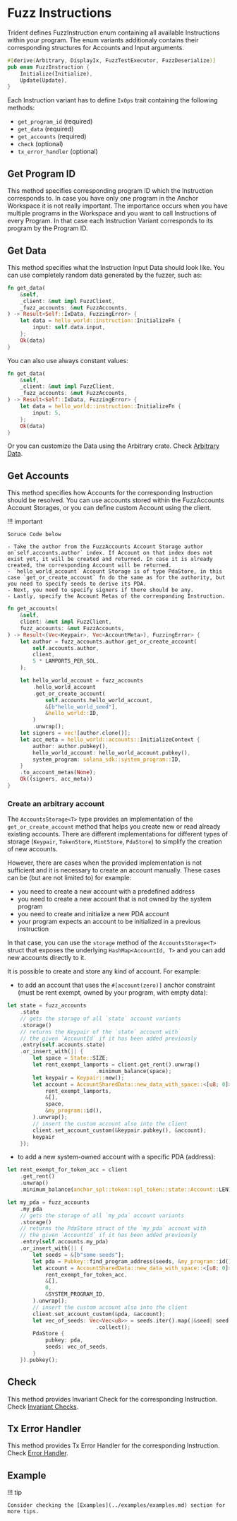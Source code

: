 # Fuzz Instructions

Trident defines FuzzInstruction enum containing all available Instructions within your program. The enum variants additionaly contains their corresponding structures for Accounts and Input arguments.

```rust
#[derive(Arbitrary, DisplayIx, FuzzTestExecutor, FuzzDeserialize)]
pub enum FuzzInstruction {
    Initialize(Initialize),
    Update(Update),
}
```

Each Instruction variant has to define `IxOps` trait containing the following methods:

- `get_program_id` (required)
- `get_data` (required)
- `get_accounts` (required)
- `check` (optional)
- `tx_error_handler` (optional)


## Get Program ID

This method specifies corresponding program ID which the Instruction corresponds to. In case you have only one program in the Anchor Workspace it is not really important. The importance occurs when you have multiple programs in the Workspace and you want to call Instructions of every Program. In that case each Instruction Variant corresponds to its program by the Program ID.

## Get Data

This method specifies what the Instruction Input Data should look like. You can use completely random data generated by the fuzzer, such as:

```rust
fn get_data(
    &self,
    _client: &mut impl FuzzClient,
    _fuzz_accounts: &mut FuzzAccounts,
) -> Result<Self::IxData, FuzzingError> {
    let data = hello_world::instruction::InitializeFn {
        input: self.data.input,
    };
    Ok(data)
}
```

You can also use always constant values:

```rust
fn get_data(
    &self,
    _client: &mut impl FuzzClient,
    _fuzz_accounts: &mut FuzzAccounts,
) -> Result<Self::IxData, FuzzingError> {
    let data = hello_world::instruction::InitializeFn {
        input: 5,
    };
    Ok(data)
}
```

Or you can customize the Data using the Arbitrary crate. Check [Arbitrary Data](./arbitrary-data.md).

## Get Accounts

This method specifies how Accounts for the corresponding Instruction should be resolved. You can use accounts stored within the FuzzAccounts Account Storages, or you can define custom Account using the client.


!!! important

    Soruce Code below

    - Take the author from the FuzzAccounts Account Storage author on`self.accounts.author` index. If Account on that index does not exist yet, it will be created and returned. In case it is already created, the corresponding Account will be returned.
    - `hello_world_account` Account Storage is of type PdaStore, in this case `get_or_create_account` fn do the same as for the authority, but you need to specify seeds to derive its PDA.
    - Next, you need to specify signers if there should be any.
    - Lastly, specify the Account Metas of the corresponding Instruction.

```rust
fn get_accounts(
    &self,
    client: &mut impl FuzzClient,
    fuzz_accounts: &mut FuzzAccounts,
) -> Result<(Vec<Keypair>, Vec<AccountMeta>), FuzzingError> {
    let author = fuzz_accounts.author.get_or_create_account(
        self.accounts.author,
        client,
        5 * LAMPORTS_PER_SOL,
    );

    let hello_world_account = fuzz_accounts
        .hello_world_account
        .get_or_create_account(
            self.accounts.hello_world_account,
            &[b"hello_world_seed"],
            &hello_world::ID,
        )
        .unwrap();
    let signers = vec![author.clone()];
    let acc_meta = hello_world::accounts::InitializeContext {
        author: author.pubkey(),
        hello_world_account: hello_world_account.pubkey(),
        system_program: solana_sdk::system_program::ID,
    }
    .to_account_metas(None);
    Ok((signers, acc_meta))
}
```


### Create an arbitrary account
The `AccountsStorage<T>` type provides an implementation of the `get_or_create_account` method that helps you create new or read already existing accounts. There are different implementations for different types of storage (`Keypair`, `TokenStore`, `MintStore`, `PdaStore`) to simplify the creation of new accounts.

However, there are cases when the provided implementation is not sufficient and it is necessary to create an account manually. These cases can be (but are not limited to) for example:

- you need to create a new account with a predefined address
- you need to create a new account that is not owned by the system program
- you need to create and initialize a new PDA account
- your program expects an account to be initialized in a previous instruction

In that case, you can use the `storage` method of the `AccountsStorage<T>` struct that exposes the underlying `HashMap<AccountId, T>` and you can add new accounts directly to it.

It is possible to create and store any kind of account. For example:

- to add an account that uses the `#[account(zero)]` anchor constraint (must be rent exempt, owned by your program, with empty data):

```rust
let state = fuzz_accounts
    .state
    // gets the storage of all `state` account variants
    .storage()
    // returns the Keypair of the `state` account with
    // the given `AccountId` if it has been added previously
    .entry(self.accounts.state)
    .or_insert_with(|| {
        let space = State::SIZE;
        let rent_exempt_lamports = client.get_rent().unwrap()
                            .minimum_balance(space);
        let keypair = Keypair::new();
        let account = AccountSharedData::new_data_with_space::<[u8; 0]>(
            rent_exempt_lamports,
            &[],
            space,
            &my_program::id(),
        ).unwrap();
        // insert the custom account also into the client
        client.set_account_custom(&keypair.pubkey(), &account);
        keypair
    });
```

- to add a new system-owned account with a specific PDA (address):

```rust
let rent_exempt_for_token_acc = client
    .get_rent()
    .unwrap()
    .minimum_balance(anchor_spl::token::spl_token::state::Account::LEN);

let my_pda = fuzz_accounts
    .my_pda
    // gets the storage of all `my_pda` account variants
    .storage()
    // returns the PdaStore struct of the `my_pda` account with
    // the given `AccountId` if it has been added previously
    .entry(self.accounts.my_pda)
    .or_insert_with(|| {
        let seeds = &[b"some-seeds"];
        let pda = Pubkey::find_program_address(seeds, &my_program::id()).0;
        let account = AccountSharedData::new_data_with_space::<[u8; 0]>(
            rent_exempt_for_token_acc,
            &[],
            0,
            &SYSTEM_PROGRAM_ID,
        ).unwrap();
        // insert the custom account also into the client
        client.set_account_custom(&pda, &account);
        let vec_of_seeds: Vec<Vec<u8>> = seeds.iter().map(|&seed| seed.to_vec())
                            .collect();
        PdaStore {
            pubkey: pda,
            seeds: vec_of_seeds,
        }
    }).pubkey();
```

## Check

This method provides Invariant Check for the corresponding Instruction. Check [Invariant Checks](./invariant-checks.md).

## Tx Error Handler

This method provides Tx Error Handler for the corresponding Instruction. Check [Error Handler](./error-handlers.md).


## Example

!!! tip

    Consider checking the [Examples](../examples/examples.md) section for more tips.
